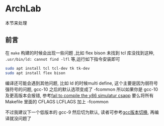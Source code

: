
# ArchLab

本节来处理

## 前言

在 `make` 构建的时候会出现一些问题 ,比如 flex bison 未找到 tcl 库没找到这种, `.usr/bin/ld: cannot find -lfl` 等,运行如下指令安装即可

```bash
sudo apt install tcl tcl-dev tk tk-dev
sudo apt install flex bison
```

编译还可能会遇到其他问题, 比如 ld 的时候multi define, 这个主要是因为弱符号强符号的问题, gcc-10 之后的默认选项变成了 -fcommon 所以如果你是 gcc-10 及更高版本会报错, 参考[fail to compile the y86 simulatur csapp](https://stackoverflow.com/questions/63152352/fail-to-compile-the-y86-simulatur-csapp) 要么将所有 Makefile 里面的 CFLAGS LCFLAGS 加上 -fcommon

不过我建议下一个低版本的 gcc-9 然后切为默认, 读者可参考[gcc版本切换](https://luzhixing12345.github.io/2023/03/14/环境配置/gcc版本切换/), 再编译就没问题了